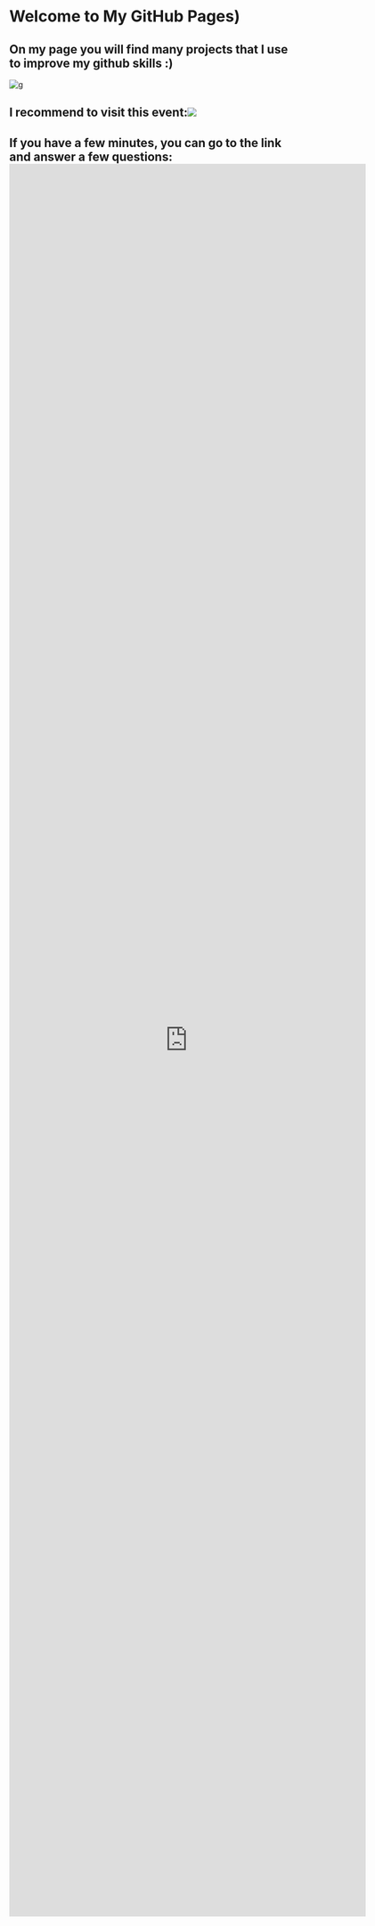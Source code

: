 # Welcome to My GitHub Pages)

## On my page you will find many projects that I use to improve my github skills :)

![g](https://user-images.githubusercontent.com/48761714/56092357-dd8ab700-5ec3-11e9-9d1d-293732ea8baf.png)

## I recommend to visit this event:<a target="_blank" href="https://calendar.google.com/event?action=TEMPLATE&amp;tmeid=NDM1OG9rOGthazBzOGZuZGQwZms3bGNxZHVfMjAxOTA0MjBUMTMwMDAwWiBuc2F2Y2h1azQxQG0&amp;tmsrc=nsavchuk41%40gmail.com&amp;scp=ALL"><img border="0" src="https://www.google.com/calendar/images/ext/gc_button1_uk.gif"></a>

## If you have a few minutes, you can go to the link and answer a few questions:  <iframe src="https://docs.google.com/forms/d/e/1FAIpQLScx17R4JiA8tkyov0zgVxCuJMuoVClTrRzuk5CSHJtscJpmWA/viewform?embedded=true" width="640" height="3148" frameborder="0" marginheight="0" marginwidth="0"></iframe>

